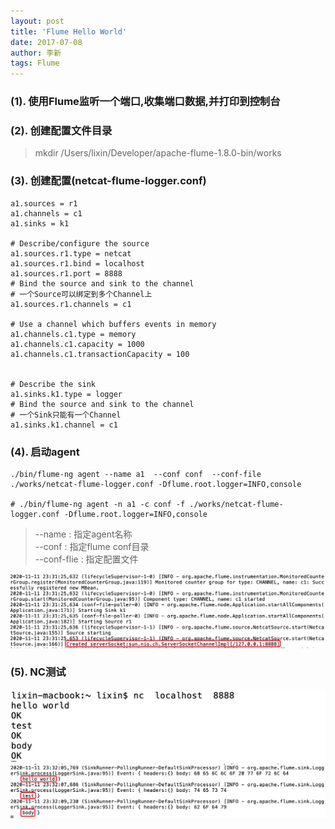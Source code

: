 ```yaml
---
layout: post
title: 'Flume Hello World'
date: 2017-07-08
author: 李新
tags: Flume
---
```


### (1). 使用Flume监听一个端口,收集端口数据,并打印到控制台
### (2). 创建配置文件目录

> mkdir /Users/lixin/Developer/apache-flume-1.8.0-bin/works

### (3). 创建配置(netcat-flume-logger.conf)
```
a1.sources = r1
a1.channels = c1
a1.sinks = k1

# Describe/configure the source
a1.sources.r1.type = netcat
a1.sources.r1.bind = localhost
a1.sources.r1.port = 8888
# Bind the source and sink to the channel
# 一个Source可以绑定到多个Channel上
a1.sources.r1.channels = c1

# Use a channel which buffers events in memory
a1.channels.c1.type = memory
a1.channels.c1.capacity = 1000
a1.channels.c1.transactionCapacity = 100


# Describe the sink
a1.sinks.k1.type = logger
# Bind the source and sink to the channel
# 一个Sink只能有一个Channel
a1.sinks.k1.channel = c1
```

### (4). 启动agent
```
./bin/flume-ng agent --name a1  --conf conf  --conf-file ./works/netcat-flume-logger.conf -Dflume.root.logger=INFO,console

# ./bin/flume-ng agent -n a1 -c conf -f ./works/netcat-flume-logger.conf -Dflume.root.logger=INFO,console
```

>   --name         : 指定agent名称    
>   --conf         : 指定flume conf目录  
>   --conf-flie    : 指定配置文件    

!["Flume Agent启动"](/assets/flume/imgs/flume-agent-start.png)

### (5). NC测试
!["NC连接到Flume"](/assets/flume/imgs/nc-connect-flume.jpg)
!["Flume事件日志"](/assets/flume/imgs/flume-agent-event-log.png)